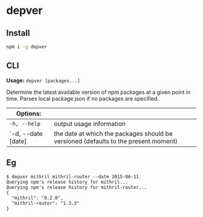 # depver

## Install

```sh
npm i -g depver
```

## CLI

**Usage:** `depver [packages...]`

Determine the latest available version of npm packages at a given point in time. Parses local package.json if no packages are specified.

| Options: | |
|---|---|
| `-h, --help` | output usage information |
| `-d, --date [date] | the date at which the packages should be versioned (defaults to the present moment) |

## Eg

```
$ depver mithril mithril-router --date 2015-06-11
Querying npm's release history for mithril...
Querying npm's release history for mithril-router...
{
  "mithril": "0.2.0",
  "mithril-router": "1.3.3"
}
```
